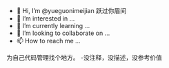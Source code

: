 - 👋 Hi, I’m @yueguonimeijian 跃过你眉间
- 👀 I’m interested in ...
- 🌱 I’m currently learning ...
- 💞️ I’m looking to collaborate on ...
- 📫 How to reach me ...

<!---
yueguonimeijian/yueguonimeijian is a ✨ special ✨ repository because its `README.md` (this file) appears on your GitHub profile.
You can click the Preview link to take a look at your changes.
--->
为自己代码管理找个地方。
-没注释，没描述，没参考价值
